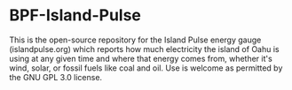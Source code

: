 # BPF-Island-Pulse
This is the open-source repository for the Island Pulse energy gauge (islandpulse.org) which reports how much electricity the island of Oahu is using at any given time and where that energy comes from, whether it's wind, solar, or fossil fuels like coal and oil. Use is welcome as permitted by the GNU GPL 3.0 license.
